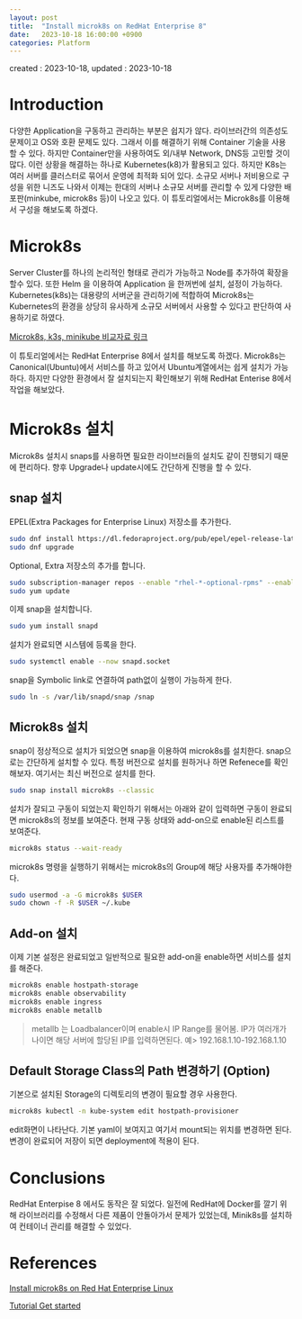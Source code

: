 ```yaml
---
layout: post
title:  "Install microk8s on RedHat Enterprise 8"
date:   2023-10-18 16:00:00 +0900
categories: Platform
---
```

created : 2023-10-18, updated : 2023-10-18


# Introduction
다양한 Application을 구동하고 관리하는 부분은 쉽지가 않다. 라이브러간의 의존성도 문제이고 OS와 호환 문제도 있다. 그래서 이를 해결하기 위해 Container 기술을 사용할 수 있다. 하지만 Container만을 사용하여도 외/내부 Network, DNS등 고민할 것이 많다. 이런 상황을 해결하는 하나로 Kubernetes(k8)가 활용되고 있다. 하지만 K8s는 여러 서버를 클러스터로 묶어서 운영에 최적화 되어 있다. 소규모 서버나 저비용으로 구성을 위한 니즈도 나와서 이제는 한대의 서버나 소규모 서버를 관리할 수 있게 다양한 배포판(minkube, microk8s 등)이 나오고 있다. 이 튜토리얼에서는 Microk8s를 이용해서 구성을 해보도록 하겠다. 

# Microk8s
Server Cluster를 하나의 논리적인 형태로 관리가 가능하고 Node를 추가하여 확장을 할수 있다. 또한 Helm 을 이용하여 Application 을 한꺼번에 설치, 설정이 가능하다. 
Kubernetes(k8s)는 대용량의 서버군을 관리하기에 적합하여 Microk8s는 Kubernetes의 환경을 상당히 유사하게 소규모 서버에서 사용할 수 있다고 판단하여 사용하기로 하였다. 

[Microk8s, k3s, minikube 비교자료 링크](https://microk8s.io/compare)

이 튜토리얼에서는 RedHat Enterprise 8에서 설치를 해보도록 하겠다. Microk8s는 Canonical(Ubuntu)에서 서비스를 하고 있어서 Ubuntu계열에서는 쉽게 설치가 가능하다. 하지만 다양한 환경에서 잘 설치되는지 확인해보기 위해 RedHat Enterise 8에서 작업을 해보았다. 

# Microk8s 설치
Microk8s 설치시 snaps를 사용하면 필요한 라이브러들의 설치도 같이 진행되기 때문에 편리하다. 향후 Upgrade나 update시에도 간단하게 진행을 할 수 있다. 

## snap 설치
EPEL(Extra Packages for Enterprise Linux) 저장소를 추가한다.

```bash
sudo dnf install https://dl.fedoraproject.org/pub/epel/epel-release-latest-8.noarch.rpm
sudo dnf upgrade
```

Optional, Extra 저장소의 추가를 합니다.
```bash
sudo subscription-manager repos --enable "rhel-*-optional-rpms" --enable "rhel-*-extras-rpms"
sudo yum update
```

이제 snap을 설치합니다.
```bash
sudo yum install snapd
```

설치가 완료되면 시스템에 등록을 한다. 
```bash
sudo systemctl enable --now snapd.socket
```

snap을 Symbolic link로 연결하여 path없이 실행이 가능하게 한다.
```bash
sudo ln -s /var/lib/snapd/snap /snap
```

## Microk8s 설치
snap이 정상적으로 설치가 되었으면 snap을 이용하여 microk8s를 설치한다. snap으로는 간단하게 설치할 수 있다. 특정 버전으로 설치를 원하거나 하면 Refenece를 확인해보자. 여기서는 최신 버전으로 설치를 한다.

```bash
sudo snap install microk8s --classic
```

설치가 잘되고 구동이 되었는지 확인하기 위해서는 아래와 같이 입력하면 구동이 완료되면 microk8s의 정보를 보여준다. 현재 구동 상태와 add-on으로 enable된 리스트를 보여준다.
```bash
microk8s status --wait-ready
```

microk8s 명령을 실행하기 위해서는 microk8s의 Group에 해당 사용자를 추가해야한다.
```bash
sudo usermod -a -G microk8s $USER
sudo chown -f -R $USER ~/.kube
```

## Add-on 설치
이제 기본 설정은 완료되었고 일반적으로 필요한 add-on을 enable하면 서비스를 설치를 해준다.

```bash
microk8s enable hostpath-storage
microk8s enable observability
microk8s enable ingress
microk8s enable metallb
```

> metallb 는 Loadbalancer이며 enable시 IP Range를 물어봄. IP가 여러개가 나이면 해당 서버에 할당된 IP를 입력하면된다. 예> 192.168.1.10-192.168.1.10

## Default Storage Class의 Path 변경하기 (Option)
기본으로 설치된 Storage의 디렉토리의 변경이 필요할 경우 사용한다. 

```bash
microk8s kubectl -n kube-system edit hostpath-provisioner
```

edit화면이 나타난다. 기본 yaml이 보여지고 여기서 mount되는 위치를 변경하면 된다. 변경이 완료되어 저장이 되면 deployment에 적용이 된다.


# Conclusions
RedHat Enterpise 8 에서도 동작은 잘 되었다. 일전에 RedHat에 Docker를 깔기 위해 라이브러리를 수정해서 다른 제품이 안돌아가서 문제가 있었는데, Minik8s를 설치하여 컨테이너 관리를 해결할 수 있었다. 


# References
[Install microk8s on Red Hat Enterprise Linux](https://snapcraft.io/install/microk8s/rhel)

[Tutorial Get started](https://microk8s.io/docs/getting-started)



